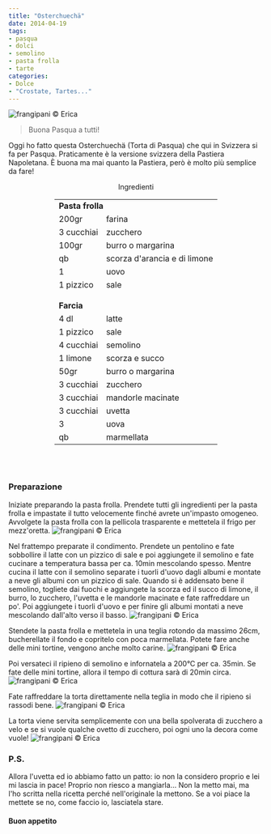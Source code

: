 ```yaml
---
title: "Osterchuechä"
date: 2014-04-19
tags:
- pasqua
- dolci
- semolino
- pasta frolla
- tarte
categories:
- Dolce
- "Crostate, Tartes..."
---
```

![](header.jpg "frangipani © Erica")


> Buona Pasqua a tutti!

Oggi ho fatto questa Osterchuechä (Torta di Pasqua) che qui in Svizzera si fa per Pasqua. Praticamente è la versione svizzera della Pastiera Napoletana. È buona ma mai quanto la Pastiera, però è molto più semplice da fare! 

<div id="wrapper" style="text-align: center">
  <div id="yourdiv" style="display: inline-block;">
    <div class="ingredients">
      <div class="ingredients-title">Ingredienti</div>
      <table>
        <tbody>
          <tr>
            <td colspan="2"><b>Pasta frolla</b></td>
          </tr>
          <tr>
            <td>200gr</td>
            <td>farina</td>
          </tr>
          <tr>
            <td>3 cucchiai</td>
            <td>zucchero</td>
          </tr>
          <tr>
            <td>100gr</td>
            <td>burro o margarina</td>
          </tr>
          <tr>
            <td>qb</td>
            <td>scorza d'arancia e di limone</td>
          </tr>
          <tr>
            <td>1</td>
            <td>uovo</td>
          </tr>
          <tr>
            <td>1 pizzico</td>
            <td>sale</td>
          </tr>
          <tr style="height: 15px;"></tr>
          <tr>          
            <td colspan="2"><b>Farcia</b></td>
          </tr>
          <tr>
            <td>4 dl</td>
            <td>latte</td>
          </tr>
          <tr>      
            <td>1 pizzico</td>
            <td>sale</td>
          </tr>
          <tr>
            <td>4 cucchiai</td>
            <td>semolino</td>
          </tr>
          <tr>
            <td>1 limone</td>
            <td>scorza e succo</td>
          </tr>
          <tr>
            <td>50gr</td>
            <td>burro o margarina</td>
          </tr>
          <tr>
            <td>3 cucchiai</td>
            <td>zucchero</td>
          </tr>
          <tr>
            <td>3 cucchiai</td>
            <td>mandorle macinate</td>
          </tr>
          <tr>
            <td>3 cucchiai</td>
            <td>uvetta</td>
          </tr>
          <tr>
            <td>3</td>
            <td>uova</td>
          </tr>
          <tr>
            <td>qb</td>
            <td>marmellata</td>        
          </tr>
        </tbody>
      </table>
      <br></br>
    </div>
  </div>
</div>


<h3>
  <font color="grey">
    <i class="fa fa-cogs"></i>
  </font> Preparazione
</h3>

Iniziate preparando la pasta frolla. Prendete tutti gli ingredienti per la pasta frolla e impastate il tutto velocemente finché avrete un'impasto omogeneo. Avvolgete la pasta frolla con la pellicola trasparente e mettetela il frigo per mezz'oretta.
![](frolla.jpg "frangipani © Erica")

Nel frattempo preparate il condimento. Prendete un pentolino e fate sobbollire il latte con un pizzico di sale e poi aggiungete il semolino e fate cucinare a temperatura bassa per ca. 10min mescolando spesso. Mentre cucina il latte con il semolino separate i tuorli d'uovo dagli albumi e montate a neve gli albumi con un pizzico di sale. Quando si è addensato bene il semolino, togliete dai fuochi e aggiungete la scorza ed il succo di limone, il burro, lo zucchero, l'uvetta e le mandorle macinate e fate raffreddare un po'. Poi aggiungete i tuorli d'uovo e per finire gli albumi montati a neve mescolando dall'alto verso il basso.
![](ripieno.jpg "frangipani © Erica")

Stendete la pasta frolla e mettetela in una teglia rotondo da massimo 26cm, bucherellate il fondo e copritelo con poca marmellata. Potete fare anche delle mini tortine, vengono anche molto carine.
![](marmellata.jpg "frangipani © Erica")

Poi versateci il ripieno di semolino e infornatela a 200°C per ca. 35min. Se fate delle mini tortine, allora il tempo di cottura sarà di 20min circa.
![](cruda.jpg "frangipani © Erica")

Fate raffreddare la torta direttamente nella teglia in modo che il ripieno si rassodi bene.
![](sfornata.jpg "frangipani © Erica")

La torta viene servita semplicemente con una bella spolverata di zucchero a velo e se si vuole qualche ovetto di zucchero, poi ogni uno la decora come vuole!
![](risultato.jpg "frangipani © Erica")


<h3>
  <font color="#FFCC00">
    <i class="fa fa-lightbulb-o"></i>
  </font> P.S.
</h3>


Allora l'uvetta ed io abbiamo fatto un patto: io non la considero proprio e lei mi lascia in pace! Proprio non riesco a mangiarla... Non la metto mai, ma l'ho scritta nella ricetta perché nell'originale la mettono. Se a voi piace la mettete se no, come faccio io, lasciatela stare.

<h4>Buon appetito
  <font color="red">
    <i class="fa fa-smile-o"></i>
  </font>
</h4>